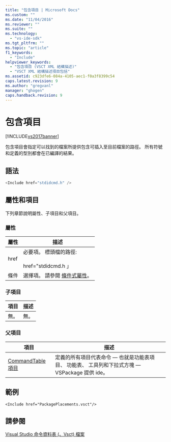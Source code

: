 ```yaml
---
title: "包含項目 | Microsoft Docs"
ms.custom: ""
ms.date: "11/04/2016"
ms.reviewer: ""
ms.suite: ""
ms.technology: 
  - "vs-ide-sdk"
ms.tgt_pltfrm: ""
ms.topic: "article"
f1_keywords: 
  - "Include"
helpviewer_keywords: 
  - "包含項目 (VSCT XML 結構描述)"
  - "VSCT XML 結構描述項目包括"
ms.assetid: c923dfe6-084a-4105-aec1-f0a3f8399c54
caps.latest.revision: 9
ms.author: "gregvanl"
manager: "ghogen"
caps.handback.revision: 9
---
```

# 包含項目
[!INCLUDE[vs2017banner](../code-quality/includes/vs2017banner.md)]

包含項目會指定可以找到的檔案所提供包含可插入至目前檔案的路徑。  所有符號和定義的型別都會在已編譯的結果。  
  
## 語法  
  
```c#  
<Include href="stdidcmd.h" />  
```  
  
## 屬性和項目  
 下列章節說明屬性、子項目和父項目。  
  
### 屬性  
  
|屬性|描述|  
|--------|--------|  
|href|必要項。 標頭檔的路徑:<br /><br /> href\="stdidcmd.h 」|  
|條件|選擇項。 請參閱 [條件式屬性](../extensibility/vsct-xml-schema-conditional-attributes.md)。|  
  
### 子項目  
  
|項目|描述|  
|--------|--------|  
|無。|無。|  
  
### 父項目  
  
|項目|描述|  
|--------|--------|  
|[CommandTable 項目](../extensibility/commandtable-element.md)|定義的所有項目代表命令 — 也就是功能表項目、 功能表、 工具列和下拉式方塊 — VSPackage 提供 ide。|  
  
## 範例  
  
```  
<Include href="PackagePlacements.vsct"/>  
```  
  
## 請參閱  
 [Visual Studio 命令資料表 \(。Vsct\) 檔案](../extensibility/internals/visual-studio-command-table-dot-vsct-files.md)